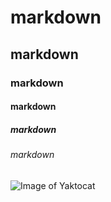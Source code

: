 # markdown
## markdown
### markdown
#### markdown
##### markdown
###### markdown
![Image of Yaktocat](https://octodex.github.com/images/yaktocat.png)
